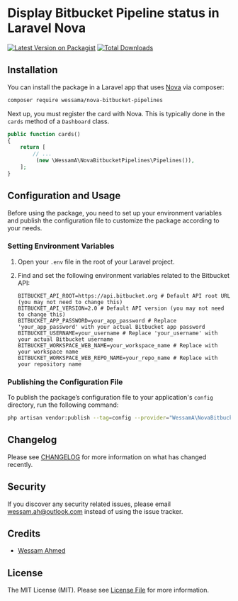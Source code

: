 
# Display Bitbucket Pipeline status in Laravel Nova

[![Latest Version on Packagist][ico-version]][link-packagist]
[![Total Downloads][ico-downloads]][link-downloads]

## Installation

You can install the package in a Laravel app that uses [Nova](https://nova.laravel.com) via composer:

```bash
composer require wessama/nova-bitbucket-pipelines
```

Next up, you must register the card with Nova. This is typically done in the `cards` method of a `Dashboard` class.

```php
public function cards()
{
    return [
        // ...
         (new \WessamA\NovaBitbucketPipelines\Pipelines()),
    ];
}
```

## Configuration and Usage

Before using the package, you need to set up your environment variables and publish the configuration file to customize the package according to your needs.

### Setting Environment Variables

1. Open your `.env` file in the root of your Laravel project.

2. Find and set the following environment variables related to the Bitbucket API:

    ```env
    BITBUCKET_API_ROOT=https://api.bitbucket.org # Default API root URL (you may not need to change this)
    BITBUCKET_API_VERSION=2.0 # Default API version (you may not need to change this)
    BITBUCKET_APP_PASSWORD=your_app_password # Replace 'your_app_password' with your actual Bitbucket app password
    BITBUCKET_USERNAME=your_username # Replace 'your_username' with your actual Bitbucket username
    BITBUCKET_WORKSPACE_WEB_NAME=your_workspace_name # Replace with your workspace name
    BITBUCKET_WORKSPACE_WEB_REPO_NAME=your_repo_name # Replace with your repository name
    ```

### Publishing the Configuration File

To publish the package’s configuration file to your application's `config` directory, run the following command:

```bash
php artisan vendor:publish --tag=config --provider="WessamA\NovaBitbucketPipelines\CardServiceProvider"
```

## Changelog

Please see [CHANGELOG](CHANGELOG.md) for more information on what has changed recently.

## Security

If you discover any security related issues, please email wessam.ah@outlook.com instead of using the issue tracker.

## Credits

- [Wessam Ahmed](https://github.com/wessama)

## License

The MIT License (MIT). Please see [License File](LICENSE.md) for more information.

[ico-version]: https://img.shields.io/packagist/v/wessama/nova-bitbucket-pipelines.svg?style=flat-square
[ico-downloads]: https://img.shields.io/packagist/dt/wessama/nova-bitbucket-pipelines.svg?style=flat-square

[link-packagist]: https://packagist.org/packages/wessama/nova-bitbucket-pipelines
[link-downloads]: https://packagist.org/packages/wessama/nova-bitbucket-pipelines
[link-author]: https://github.com/wessama